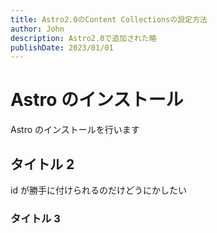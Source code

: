 ```yaml
---
title: Astro2.0のContent Collectionsの設定方法
author: John
description: Astro2.0で追加された略
publishDate: 2023/01/01
---
```


# Astro のインストール

Astro のインストールを行います

## タイトル 2

id が勝手に付けられるのだけどうにかしたい

### タイトル 3
